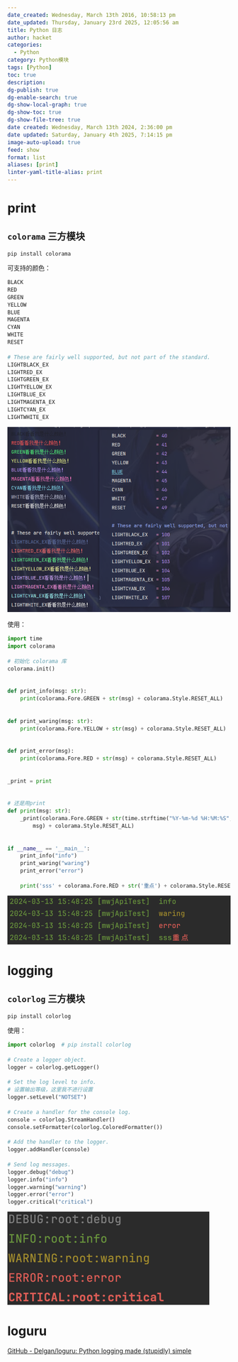 ```yaml
---
date_created: Wednesday, March 13th 2016, 10:58:13 pm
date_updated: Thursday, January 23rd 2025, 12:05:56 am
title: Python 日志
author: hacket
categories:
  - Python
category: Python模块
tags: [Python]
toc: true
description: 
dg-publish: true
dg-enable-search: true
dg-show-local-graph: true
dg-show-toc: true
dg-show-file-tree: true
date created: Wednesday, March 13th 2024, 2:36:00 pm
date updated: Saturday, January 4th 2025, 7:14:15 pm
image-auto-upload: true
feed: show
format: list
aliases: [print]
linter-yaml-title-alias: print
---
```


# print

## `colorama` 三方模块

```shell
pip install colorama
```

可支持的颜色：

```python
BLACK           
RED             
GREEN         
YELLOW         
BLUE            
MAGENTA        
CYAN            
WHITE           
RESET          

# These are fairly well supported, but not part of the standard.
LIGHTBLACK_EX   
LIGHTRED_EX     
LIGHTGREEN_EX   
LIGHTYELLOW_EX 
LIGHTBLUE_EX    
LIGHTMAGENTA_EX 
LIGHTCYAN_EX  
LIGHTWHITE_EX 
```

![image.png|1000](https://raw.githubusercontent.com/hacket/ObsidianOSS/master/obsidian/20240313154957.png)

使用：

```python
import time  
import colorama  
  
# 初始化 colorama 库  
colorama.init()  
  
  
def print_info(msg: str):  
    print(colorama.Fore.GREEN + str(msg) + colorama.Style.RESET_ALL)  
  
  
def print_waring(msg: str):  
    print(colorama.Fore.YELLOW + str(msg) + colorama.Style.RESET_ALL)  
  
  
def print_error(msg):  
    print(colorama.Fore.RED + str(msg) + colorama.Style.RESET_ALL)  
  
  
_print = print  
  
  
# 还是用print  
def print(msg: str):  
    _print(colorama.Fore.GREEN + str(time.strftime("%Y-%m-%d %H:%M:%S", time.localtime())) + " [mwjApiTest]  " + str(  
        msg) + colorama.Style.RESET_ALL)  
  
  
if __name__ == '__main__':  
    print_info("info")  
    print_waring("waring")  
    print_error("error")  
  
    print('sss' + colorama.Fore.RED + str('重点') + colorama.Style.RESET_ALL)
```

![image.png|1000](https://raw.githubusercontent.com/hacket/ObsidianOSS/master/obsidian/20240313154854.png)

# logging

## `colorlog` 三方模块

```shell
pip install colorlog
```

使用：

```python
import colorlog  # pip install colorlog  
  
# Create a logger object.  
logger = colorlog.getLogger()  
  
# Set the log level to info.  
# 设置输出等级，这里我不进行设置  
logger.setLevel("NOTSET")  
  
# Create a handler for the console log.  
console = colorlog.StreamHandler()  
console.setFormatter(colorlog.ColoredFormatter())  
  
# Add the handler to the logger.  
logger.addHandler(console)  
  
# Send log messages.  
logger.debug("debug")  
logger.info("info")  
logger.warning("warning")  
logger.error("error")  
logger.critical("critical")
```

![image.png|1000](https://raw.githubusercontent.com/hacket/ObsidianOSS/master/obsidian/20240313143847.png)

# loguru

[GitHub - Delgan/loguru: Python logging made (stupidly) simple](https://github.com/Delgan/loguru)
